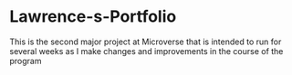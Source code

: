 # Lawrence-s-Portfolio
This is the second major project at Microverse that is intended to run for several weeks as I make changes and improvements in the course of the program
